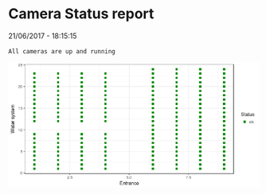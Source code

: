 Camera Status report
================
21/06/2017 - 18:15:15

    All cameras are up and running

![](camreport_files/figure-markdown_github/unnamed-chunk-2-1.png)
